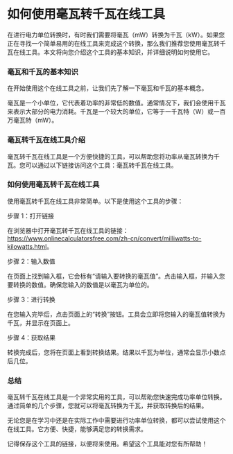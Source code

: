 如何使用毫瓦转千瓦在线工具
=============

在进行电力单位转换时，有时我们需要将毫瓦（mW）转换为千瓦（kW）。如果您正在寻找一个简单易用的在线工具来完成这个转换，那么我们推荐您使用毫瓦转千瓦在线工具。本文将向您介绍这个工具的基本知识，并详细说明如何使用它。

### 毫瓦和千瓦的基本知识

在开始使用这个在线工具之前，让我们先了解一下毫瓦和千瓦的基本概念。

毫瓦是一个小单位，它代表着功率的非常低的数值。通常情况下，我们会使用千瓦来表示大部分的电力消耗。千瓦是一个较大的单位，它等于一千瓦特（W）或一百万毫瓦特（mW）。

### 毫瓦转千瓦在线工具介绍

毫瓦转千瓦在线工具是一个方便快捷的工具，可以帮助您将功率从毫瓦转换为千瓦。您可以通过以下链接访问这个工具：毫瓦转千瓦在线工具。

### 如何使用毫瓦转千瓦在线工具

使用毫瓦转千瓦在线工具非常简单。以下是使用这个工具的步骤：

步骤 1：打开链接

在浏览器中打开毫瓦转千瓦在线工具的链接：<https://www.onlinecalculatorsfree.com/zh-cn/convert/milliwatts-to-kilowatts.html>。

步骤 2：输入数值

在页面上找到输入框，它会标有“请输入要转换的毫瓦值”。点击输入框，并输入您要转换的数值。确保您输入的数值是以毫瓦为单位的。

步骤 3：进行转换

在您输入完毕后，点击页面上的“转换”按钮。工具会立即将您输入的毫瓦值转换为千瓦，并显示在页面上。

步骤 4：获取结果

转换完成后，您将在页面上看到转换结果。结果以千瓦为单位，通常会显示小数点后几位。

### 总结

毫瓦转千瓦在线工具是一个非常实用的工具，可以帮助您快速完成功率单位转换。通过简单的几个步骤，您就可以将毫瓦转换为千瓦，并获取转换后的结果。

无论您是在学习中还是在实际工作中需要进行功率单位转换，都可以尝试使用这个在线工具。它方便、快捷，能够满足您的转换需求。

记得保存这个工具的链接，以便将来使用。希望这个工具能对您有所帮助！